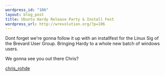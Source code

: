 ```yaml
--- 
wordpress_id: "106"
layout: blog_post
title: Ubuntu Hardy Release Party & Install Fest
wordpress_url: http://wrevolution.org/?p=106
---
```

Dont forget we're gonna follow it up with an installfest for the Linux Sig of the Brevard User Group.  Bringing Hardy to a whole new batch of windows users.

We gonna see you out there Chris?

<a href="http://chrisrohde.net/2008/04/17/florida-where-herons-belong/">chris_rohde</a>
